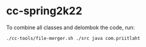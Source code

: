 # cc-spring2k22

To combine all classes and delombok the code, run:

```
./cc-tools/file-merger.sh ./src java com.priitlaht
```

